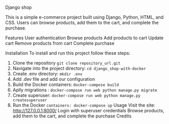 Django shop 

This is a simple e-commerce project built using Django, Python, HTML, and CSS. Users can browse products, add them to the cart, and complete the purchase.

Features User authentication Browse products Add products to cart Update cart Remove products from cart Complete purchase

Installation To install and run this project follow these steps:

1. Clone the repository `git clone repository_url.git`
2. Navigate into the project directory: `cd django_shop-with-docker`
3. Create .env directory: `mkdir .env`
4. Add .dev file and add our configuration
5. Build  the Docker containers: `docker-compose build`
6. Aplly migrations : ` docker-compose run web python manage.py migrate `
7. Create superuser: `docker-compose run web python manage.py createsuperuser`
8. Run the Docker `containers: docker-compose up`
    Usage
 Visit the site: http://127.0.0.1:8000/ Login with superuser credentials Browse products, add them to the cart, and complete the purchase Credits
